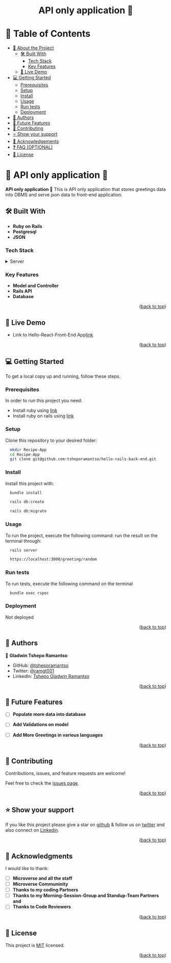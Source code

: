 <a name="readme-top"></a>

<div align="center">

  <h1><b>API only application 🔗</b></h1>

</div>

<!-- TABLE OF CONTENTS -->

# 📗 Table of Contents

- [📖 About the Project](#about-project)
  - [🛠 Built With](#built-with)
    - [Tech Stack](#tech-stack)
    - [Key Features](#key-features)
  - [🚀 Live Demo](#live-demo)
- [💻 Getting Started](#getting-started)
  - [Prerequisites](#prerequisites)
  - [Setup](#setup)
  - [Install](#install)
  - [Usage](#usage)
  - [Run tests](#run-tests)
  - [Deployment](#deployment)
- [👥 Authors](#authors)
- [🔭 Future Features](#future-features)
- [🤝 Contributing](#contributing)
- [⭐️ Show your support](#support)
- [🙏 Acknowledgements](#acknowledgements)
- [❓ FAQ (OPTIONAL)](#faq)
- [📝 License](#license)

<!-- PROJECT DESCRIPTION -->

# 📖 API only application 🔗<a name="about-project"></a>

**API only application 🔗** This is API only application that stores greetings data into DBMS and serve json data to front-end application. 

## 🛠 Built With <a name="built-with"></a>

- **Ruby on Rails**
- **Postgresql**
- **JSON**

### Tech Stack <a name="tech-stack"></a>

<details>
  <summary>Server</summary>
  <ul>
    <li><a href="https://rubyonrails.org/">Ruby On Rails</a></li>
  </ul>
</details>

<!-- Features -->

### Key Features <a name="key-features"></a>

- **Model and Controller**
- **Rails API**
- **Database**

<p align="right">(<a href="#readme-top">back to top</a>)</p>

<!-- LIVE DEMO -->

## 🚀 Live Demo <a name="live-demo"></a>

- Link to Hello-React-Front-End App[link](https://github.com/tsheporamantso/hello-react-front-end/pull/1)

<p align="right">(<a href="#readme-top">back to top</a>)</p>

<!-- GETTING STARTED -->

## 💻 Getting Started <a name="getting-started"></a>

To get a local copy up and running, follow these steps.

### Prerequisites

In order to run this project you need:

- Install ruby using [link](https://www.ruby-lang.org/en/documentation/installation/#apt)
- Install ruby on rails using [link](https://guides.rubyonrails.org/)

### Setup

Clone this repository to your desired folder:

```sh
  mkdir Recipe-App
  cd Recipe-App
  git clone git@github.com:tsheporamantso/hello-rails-back-end.git
```

### Install

Install this project with:

```sh
  bundle install
```

```sh
  rails db:create
```

```sh
  rails db:migrate
```

### Usage

To run the project, execute the following command:
run the result on the terminal through:

```sh
  rails server
```

```sh
  https://localhost:3000/greeting/random
```

### Run tests

To run tests, execute the following command on the terminal

```sh
  bundle exec rspec
```

### Deployment

Not deployed

<p align="right">(<a href="#readme-top">back to top</a>)</p>

<!-- AUTHORS -->

## 👥 Authors <a name="authors"></a>

👤 **Gladwin Tshepo Ramantso**

- GitHub: [@tsheporamantso](https://github.com/tsheporamantso)
- Twitter: [@ramgt001](https://twitter.com/ramgt001)
- LinkedIn: [Tshepo Gladwin Ramantso](https://www.linkedin.com/in/tshepo-ramantso-b6a35433/)

<p align="right">(<a href="#readme-top">back to top</a>)</p>

<!-- FUTURE FEATURES -->

## 🔭 Future Features <a name="future-features"></a>

- [ ] **Populate more data into database**
- [ ] **Add Validations on model**
- [ ] **Add More Greetings in various languages**



<p align="right">(<a href="#readme-top">back to top</a>)</p>

<!-- CONTRIBUTING -->

## 🤝 Contributing <a name="contributing"></a>

Contributions, issues, and feature requests are welcome!

Feel free to check the [issues page](https://github.com/tsheporamantso/hello-rails-back-end/issues).

<p align="right">(<a href="#readme-top">back to top</a>)</p>

<!-- SUPPORT -->

## ⭐️ Show your support <a name="support"></a>

If you like this project please give a star on [github](https://github.com/tsheporamantso) & follow us on [twitter](https://twitter.com/ramgt001) and also connect on [Linkedin](https://www.linkedin.com/in/tshepo-ramantso-b6a35433/).

<p align="right">(<a href="#readme-top">back to top</a>)</p>

<!-- ACKNOWLEDGEMENTS -->

## 🙏 Acknowledgments <a name="acknowledgements"></a>

I would like to thank:

- [ ] **Microverse and all the staff**
- [ ] **Microverse Communinity**
- [ ] **Thanks to my coding Partners**
- [ ] **Thanks to my Morning-Session-Group and Standup-Team Partners and**
- [ ] **Thanks to Code Reviewers**

<p align="right">(<a href="#readme-top">back to top</a>)</p>

<!-- LICENSE -->

## 📝 License <a name="license"></a>

This project is [MIT](https://github.com/tsheporamantso/hello-rails-back-end/blob/8b67f35dded30c83e04c2482f3afac0052de9520/LICENSE) licensed.

<p align="right">(<a href="#readme-top">back to top</a>)</p>
